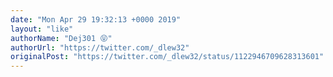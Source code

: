 ```yaml
---
date: "Mon Apr 29 19:32:13 +0000 2019"
layout: "like"
authorName: "Dej301 😝"
authorUrl: "https://twitter.com/_dlew32"
originalPost: "https://twitter.com/_dlew32/status/1122946709628313601"
---
```

